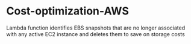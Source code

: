 # Cost-optimization-AWS
Lambda function identifies EBS snapshots that are no longer associated with any active EC2 instance and deletes them to save on storage costs
